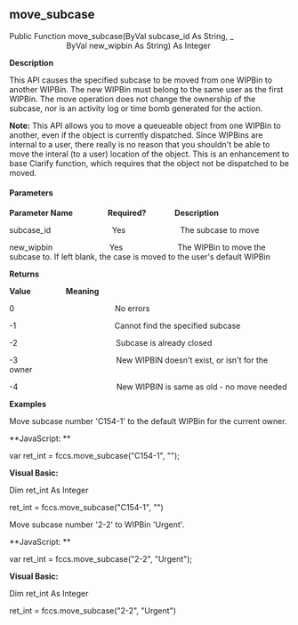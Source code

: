 move_subcase
------------

Public Function move_subcase(ByVal subcase_id As String, _
                          ByVal new_wipbin As String) As Integer

**Description**

This API causes the specified subcase to be moved from one WIPBin to another WIPBin. The new WIPBin must belong to the same user as the first WIPBin. The move operation does not change the ownership of the subcase, nor is an activity log or time bomb generated for the action.

**Note:** This API allows you to move a queueable object from one WIPBin to another, even if the object is currently dispatched. Since WIPBins are internal to a user, there really is no reason that you shouldn't be able to move the interal (to a user) location of the object. This is an enhancement to base Clarify function, which requires that the object not be dispatched to be moved.

#### Parameters
**Parameter Name**                **Required?**             **Description**

subcase_id                            Yes                         The subcase to move

new_wipbin                          Yes                         The WIPBin to move the subcase to. If left blank, the case is moved to the user's default WIPBin

**Returns**

**Value**                **Meaning**

0                                              No errors

-1                                             Cannot find the specified subcase

-2                                             Subcase is already closed

-3                                             New WIPBIN doesn't exist, or isn't for the owner

-4                                             New WIPBIN is same as old - no move needed

**Examples**

 Move subcase number 'C154-1' to the default WIPBin for the current owner.

**JavaScript: **

var ret_int = fccs.move_subcase("C154-1", "");

**Visual Basic:**

Dim ret_int As Integer

ret_int = fccs.move_subcase("C154-1", "")

 Move subcase number '2-2' to WIPBin 'Urgent'.

**JavaScript: **

var ret_int = fccs.move_subcase("2-2", "Urgent");

**Visual Basic:**

Dim ret_int As Integer

ret_int = fccs.move_subcase("2-2", "Urgent")